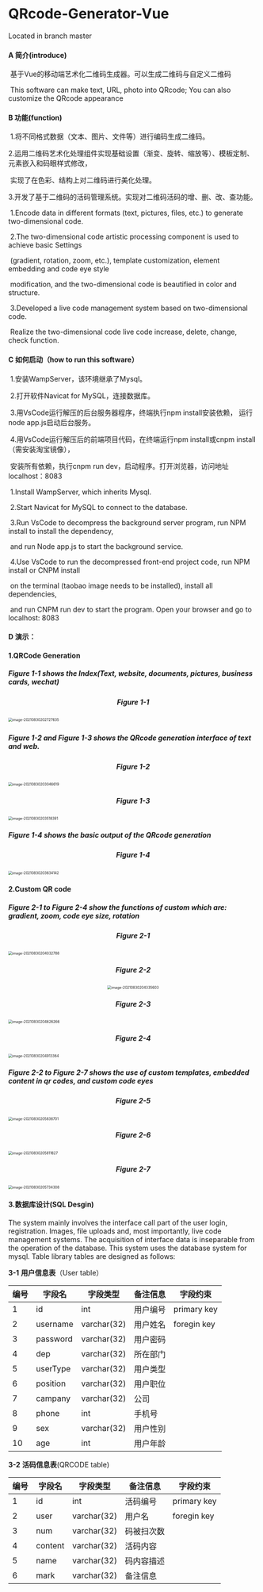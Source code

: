 # QRcode-Generator-Vue
Located in branch master

#### A 简介(introduce)

​	  基于Vue的移动端艺术化二维码生成器。可以生成二维码与自定义二维码



​	  This software can make text, URL, photo into QRcode; You can also customize the QRcode appearance



#### B 功能(function)

​	1.将不同格式数据（文本、图片、文件等）进行编码生成二维码。

​	2.运用二维码艺术化处理组件实现基础设置（渐变、旋转、缩放等）、模板定制、元素嵌入和码眼样式修改，

​	   实现了在色彩、结构上对二维码进行美化处理。

​	3.开发了基于二维码的活码管理系统。实现对二维码活码的增、删、改、查功能。



​	1.Encode data in different formats (text, pictures, files, etc.) to generate two-dimensional code.

​	2.The two-dimensional code artistic processing component is used to achieve basic Settings

​	   (gradient, rotation, zoom, etc.), template customization, element embedding and code eye style 

​	   modification, and the two-dimensional code is beautified in color and structure.

​	3.Developed a live code management system based on two-dimensional code. 

​	   Realize the two-dimensional code live code increase, delete, change, check function.



#### C 如何启动（how to run this software）

​	1.安装WampServer，该环境继承了Mysql。

​	2.打开软件Navicat for MySQL，连接数据库。

​	3.用VsCode运行解压的后台服务器程序，终端执行npm install安装依赖， 运行node app.js启动后台服务。

​	4.用VsCode运行解压后的前端项目代码，在终端运行npm install或cnpm install（需安装淘宝镜像），

​		安装所有依赖，执行cnpm run dev，启动程序。打开浏览器，访问地址localhost：8083



​    1.Install WampServer, which inherits Mysql.

​    2.Start Navicat for MySQL to connect to the database.

​    3.Run VsCode to decompress the background server program, run NPM install to install the dependency,

​       and run Node app.js to start the background service.

​	4.Use VsCode to run the decompressed front-end project code, run NPM install or CNPM install 

​       on the terminal (taobao image needs to be installed), install all dependencies, 

​	   and run CNPM run dev to start the program. Open your browser and go to localhost: 8083



#### D 演示：

#### 1.QRCode Generation

##### Figure 1-1 shows the Index(Text, website, documents, pictures, business cards, wechat)

<h5 align = "center">Figure 1-1</h5>

<img src="C:\Users\86178\AppData\Roaming\Typora\typora-user-images\image-20210830202727635.png" alt="image-20210830202727635" style="zoom:50%;" />

##### 

##### Figure 1-2 and Figure 1-3 shows the QRcode generation interface of text and web.

<h5 align = "center">Figure 1-2</h5>

<img src="C:\Users\86178\AppData\Roaming\Typora\typora-user-images\image-20210830203046619.png" alt="image-20210830203046619" style="zoom:50%;" />

 <h5 align = "center">Figure 1-3</h5>

<img src="C:\Users\86178\AppData\Roaming\Typora\typora-user-images\image-20210830203518391.png" alt="image-20210830203518391" style="zoom:50%;" />

##### Figure 1-4 shows the basic output of the QRcode generation


<h5 align = "center">Figure 1-4</h5>

<img src="C:\Users\86178\AppData\Roaming\Typora\typora-user-images\image-20210830203634142.png" alt="image-20210830203634142" style="zoom:50%;" />



#### 2.Custom QR code

##### Figure 2-1 to Figure 2-4 show the functions of custom which are: gradient, zoom, code eye size, rotation

<h5 align = "center">Figure 2-1</h5>

<img src="C:\Users\86178\AppData\Roaming\Typora\typora-user-images\image-20210830204032788.png" alt="image-20210830204032788" style="zoom:50%;" />

<h5 align = "center">Figure 2-2</h5> 

 <div align=center>

<img src="C:\Users\86178\AppData\Roaming\Typora\typora-user-images\image-20210830204335603.png" alt="image-20210830204335603" style="zoom:50%;" />

</div>

<h5 align = "center">Figure 2-3</h5>

<img src="C:\Users\86178\AppData\Roaming\Typora\typora-user-images\image-20210830204626266.png" alt="image-20210830204626266" style="zoom:50%;" />

<h5 align = "center">Figure 2-4</h5>

<img src="C:\Users\86178\AppData\Roaming\Typora\typora-user-images\image-20210830204913364.png" alt="image-20210830204913364" style="zoom:50%;" />

##### Figure 2-2 to Figure 2-7 shows the use of custom templates, embedded content in qr codes, and custom code eyes

<h5 align = "center">Figure 2-5</h5>

<img src="C:\Users\86178\AppData\Roaming\Typora\typora-user-images\image-20210830205836701.png" alt="image-20210830205836701" style="zoom:50%;" />

<h5 align = "center">Figure 2-6</h5>

<img src="C:\Users\86178\AppData\Roaming\Typora\typora-user-images\image-20210830205811627.png" alt="image-20210830205811627" style="zoom:50%;" />

<h5 align = "center">Figure 2-7</h5>

<img src="C:\Users\86178\AppData\Roaming\Typora\typora-user-images\image-20210830205734308.png" alt="image-20210830205734308" style="zoom:50%;" />





#### 3.数据库设计(SQL Desgin)

The system mainly involves the interface call part of the user login, registration. Images, file uploads and, most importantly, live code management systems. The acquisition of interface data is inseparable from the operation of the database. This system uses the database system for mysql. Table library tables are designed as follows:

**3-1** **用户信息表**（User table）

| 编号 | 字段名   | 字段类型    | 备注信息 | 字段约束    |
| ---- | -------- | ----------- | -------- | ----------- |
| 1    | id       | int         | 用户编号 | primary key |
| 2    | username | varchar(32) | 用户姓名 | foregin key |
| 3    | password | varchar(32) | 用户密码 |             |
| 4    | dep      | varchar(32) | 所在部门 |             |
| 5    | userType | varchar(32) | 用户类型 |             |
| 6    | position | varchar(32) | 用户职位 |             |
| 7    | campany  | varchar(32) | 公司     |             |
| 8    | phone    | int         | 手机号   |             |
| 9    | sex      | varchar(32) | 用户性别 |             |
| 10   | age      | int         | 用户年龄 |             |

**3-2** **活码信息表**(QRCODE table)

| 编号 | 字段名  | 字段类型    | 备注信息   | 字段约束    |
| ---- | ------- | ----------- | ---------- | ----------- |
| 1    | id      | int         | 活码编号   | primary key |
| 2    | user    | varchar(32) | 用户名     | foregin key |
| 3    | num     | varchar(32) | 码被扫次数 |             |
| 4    | content | varchar(32) | 活码内容   |             |
| 5    | name    | varchar(32) | 码内容描述 |             |
| 6    | mark    | varchar(32) | 备注信息   |             |

 

 

 

 

 

 

